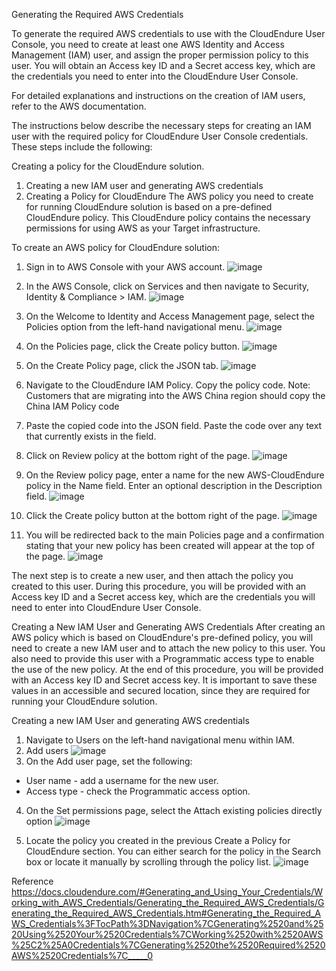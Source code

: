 Generating the Required AWS Credentials

To generate the required AWS credentials to use with the CloudEndure User Console, you need to create at least one AWS Identity and Access Management (IAM) user, and assign the proper permission policy to this user. You will obtain an Access key ID and a Secret access key, which are the credentials you need to enter into the CloudEndure User Console.

For detailed explanations and instructions on the creation of IAM users, refer to the AWS documentation.

The instructions below describe the necessary steps for creating an IAM user with the required policy for CloudEndure User Console credentials. These steps include the following:

Creating a policy for the CloudEndure solution.
1. Creating a new IAM user and generating AWS credentials
2. Creating a Policy for CloudEndure
The AWS policy you need to create for running CloudEndure solution is based on a pre-defined CloudEndure policy. This CloudEndure policy contains the necessary permissions for using AWS as your Target infrastructure.


To create an AWS policy for CloudEndure solution:
1. Sign in to AWS Console with your AWS account.
![image](https://user-images.githubusercontent.com/86204106/224573533-7ab01afb-0e18-4e79-b702-d4364152f9c9.png)


2. In the AWS Console, click on Services and then navigate to Security, Identity & Compliance > IAM.
![image](https://user-images.githubusercontent.com/86204106/224573561-12f52d48-76b9-4399-852a-e6f3a2c4eef1.png)
3. On the Welcome to Identity and Access Management page, select the Policies option from the left-hand navigational menu.
![image](https://user-images.githubusercontent.com/86204106/224573568-6ff74d8b-5cfe-409b-9376-0ad75072f906.png)

4. On the Policies page, click the Create policy button.
![image](https://user-images.githubusercontent.com/86204106/224573621-7285dd8a-29e3-4429-91a6-793cfd15795f.png)

5. On the Create Policy page, click the JSON tab.
![image](https://user-images.githubusercontent.com/86204106/224573643-db4584d7-4120-43c0-8237-78172e5a2926.png)

6. Navigate to the CloudEndure IAM Policy. Copy the policy code.
Note: Customers that are migrating into the AWS China region should copy the China IAM Policy code

7. Paste the copied code into the JSON field. Paste the code over any text that currently exists in the field.
8. Click on Review policy at the bottom right of the page.
![image](https://user-images.githubusercontent.com/86204106/224573700-66aeb39c-5a27-423e-9ba4-45aafd2b32a1.png)

9. On the Review policy page, enter a name for the new AWS-CloudEndure policy in the Name field. Enter an optional description in the Description field.
![image](https://user-images.githubusercontent.com/86204106/224573727-1584bf5d-7c91-4d9d-b223-741d657c852b.png)

10. Click the Create policy button at the bottom right of the page.
![image](https://user-images.githubusercontent.com/86204106/224573744-d28dc969-3eab-49e2-a182-0b3a1ff58ba0.png)

11. You will be redirected back to the main Policies page and a confirmation stating that your new policy has been created will appear at the top of the page.
![image](https://user-images.githubusercontent.com/86204106/224573758-d2112581-e955-43b7-bf0d-03510eddd36e.png)

The next step is to create a new user, and then attach the policy you created to this user. During this procedure, you will be provided with an Access key ID and a Secret access key, which are the credentials you will need to enter into CloudEndure User Console.

Creating a New IAM User and Generating AWS Credentials
After creating an AWS policy which is based on CloudEndure's pre-defined policy, you will need to create a new IAM user and to attach the new policy to this user. You also need to provide this user with a Programmatic access type to enable the use of the new policy. At the end of this procedure, you will be provided with an Access key ID and Secret access key. It is important to save these values in an accessible and secured location, since they are required for running your CloudEndure solution.

Creating a new IAM User and generating AWS credentials
1. Navigate to Users on the left-hand navigational menu within IAM.
2. Add users
![image](https://user-images.githubusercontent.com/86204106/224573814-07282389-63a7-48d3-b8fe-e4d52166832e.png)
3. On the Add user page, set the following:
  - User name - add a username for the new user.
  - Access type - check the Programmatic access option.
4. On the Set permissions page, select the Attach existing policies directly option
![image](https://user-images.githubusercontent.com/86204106/224573838-145e2043-59ec-4f1f-a77b-bfde0bc84b95.png)

5. Locate the policy you created in the previous Create a Policy for CloudEndure section. You can either search for the policy in the Search box or locate it manually by scrolling through the policy list.
![image](https://user-images.githubusercontent.com/86204106/224573852-27ef502b-c6c1-422e-b452-4eba9b4de7fb.png)

Reference 
https://docs.cloudendure.com/#Generating_and_Using_Your_Credentials/Working_with_AWS_Credentials/Generating_the_Required_AWS_Credentials/Generating_the_Required_AWS_Credentials.htm#Generating_the_Required_AWS_Credentials%3FTocPath%3DNavigation%7CGenerating%2520and%2520Using%2520Your%2520Credentials%7CWorking%2520with%2520AWS%25C2%25A0Credentials%7CGenerating%2520the%2520Required%2520AWS%2520Credentials%7C_____0
